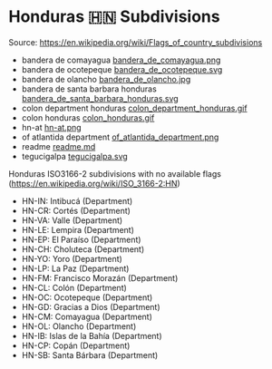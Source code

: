 # Honduras 🇭🇳 Subdivisions

Source: https://en.wikipedia.org/wiki/Flags_of_country_subdivisions

* bandera de comayagua [bandera_de_comayagua.png](https://github.com/amckenna41/iso3166-flag-icons/blob/main/iso3166-2-icons/HN/bandera_de_comayagua.png)
* bandera de ocotepeque [bandera_de_ocotepeque.svg](https://github.com/amckenna41/iso3166-flag-icons/blob/main/iso3166-2-icons/HN/bandera_de_ocotepeque.svg)
* bandera de olancho [bandera_de_olancho.jpg](https://github.com/amckenna41/iso3166-flag-icons/blob/main/iso3166-2-icons/HN/bandera_de_olancho.jpg)
* bandera de santa barbara honduras [bandera_de_santa_barbara_honduras.svg](https://github.com/amckenna41/iso3166-flag-icons/blob/main/iso3166-2-icons/HN/bandera_de_santa_barbara_honduras.svg)
* colon department honduras [colon_department_honduras.gif](https://github.com/amckenna41/iso3166-flag-icons/blob/main/iso3166-2-icons/HN/colon_department_honduras.gif)
* colon honduras [colon_honduras.gif](https://github.com/amckenna41/iso3166-flag-icons/blob/main/iso3166-2-icons/HN/colon_honduras.gif)
* hn-at [hn-at.png](https://github.com/amckenna41/iso3166-flag-icons/blob/main/iso3166-2-icons/HN/hn-at.png)
* of atlantida department [of_atlantida_department.png](https://github.com/amckenna41/iso3166-flag-icons/blob/main/iso3166-2-icons/HN/of_atlantida_department.png)
* readme [readme.md](https://github.com/amckenna41/iso3166-flag-icons/blob/main/iso3166-2-icons/HN/readme.md)
* tegucigalpa [tegucigalpa.svg](https://github.com/amckenna41/iso3166-flag-icons/blob/main/iso3166-2-icons/HN/tegucigalpa.svg)

Honduras ISO3166-2 subdivisions with no available flags (https://en.wikipedia.org/wiki/ISO_3166-2:HN)

* HN-IN: Intibucá (Department)
* HN-CR: Cortés (Department)
* HN-VA: Valle (Department)
* HN-LE: Lempira (Department)
* HN-EP: El Paraíso (Department)
* HN-CH: Choluteca (Department)
* HN-YO: Yoro (Department)
* HN-LP: La Paz (Department)
* HN-FM: Francisco Morazán (Department)
* HN-CL: Colón (Department)
* HN-OC: Ocotepeque (Department)
* HN-GD: Gracias a Dios (Department)
* HN-CM: Comayagua (Department)
* HN-OL: Olancho (Department)
* HN-IB: Islas de la Bahía (Department)
* HN-CP: Copán (Department)
* HN-SB: Santa Bárbara (Department)